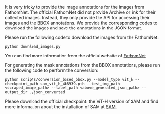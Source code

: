 It is very tricky to provide the image annotations for the images from FathomNet. The official FathomNet did not provide Archive or link for their collected images. Instead, they only provide the API for accessing their images and the BBOX annotations. We provide the corresponding codes to download the images and save the annotations in the JSON format.

Please run the following code to download the images from the FathomNet:

```python download_images.py```

You can find more information from the official website of [FathomNet](https://fathomnet.org/fathomnet/#/).

For generating the mask annotations from the BBOX annotations, please run the following code to perform the conversion:

```python scripts/conversion_based_bbox.py --model_type vit_h --checkpoint_path sam_vit_h_4b8939.pth --test_img_path <scraped_image_path> --label_path <above_generated_json_path> --output_dir ./json_converted```

Please download the official checkpoint: the ViT-H version of SAM and find more information about the installation of SAM at [SAM](https://github.com/facebookresearch/segment-anything). 
